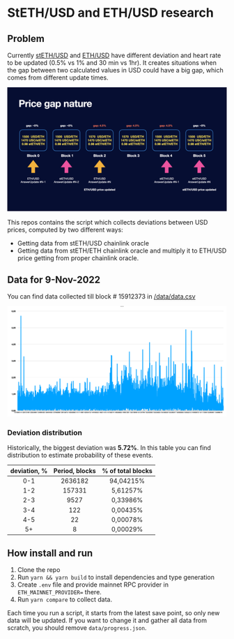 # StETH/USD and ETH/USD research

## Problem

Currently [stETH/USD](https://data.chain.link/ethereum/mainnet/crypto-usd/eth-usd) and [ETH/USD](https://data.chain.link/ethereum/mainnet/crypto-usd/eth-usd) have different deviation and heart rate to be updated (0.5% vs 1% and 30 min vs 1hr). It creates situations when the gap between two calculated values in USD could have a big gap, which comes from different update times.

![price gap](price_gap.jpeg)

This repos contains the script which collects deviations between USD prices, computed by two different ways:

- Getting data from stETH/USD chainlink oracle
- Getting data from stETH/ETH chainlink oracle and multiply it to ETH/USD price getting from proper chainlink oracle.

## Data for 9-Nov-2022

You can find data collected till block # 15912373 in [/data/data.csv](/data/data.csv)

![devitaion by time](data/deviation.png)

### Deviation distribution

Historically, the biggest deviation was **5.72%**. In this table you can find distribution to estimate probability of these events.

| deviation, % | Period, blocks | % of total blocks |
|:------------:|:-------------:|:-------------:|
| 0-1 | 2636182 | 94,04215% |
| 1-2 | 157331 | 5,61257% |
| 2-3 | 9527 | 0,33986% |
| 3-4 | 122 | 0,00435% |
| 4-5 | 22 | 0,00078% |
| 5+ | 8 | 0,00029% |

## How install and run

1. Clone the repo
2. Run `yarn && yarn build` to install dependencies and type generation
3. Create `.env` file and provide mainnet RPC provider in `ETH_MAINNET_PROVIDER=` there.
4. Run `yarn compare` to collect data.

Each time you run a script, it starts from the latest save point, so only new data will be updated. If you want to change it and gather all data from scratch, you should remove `data/progress.json`.

